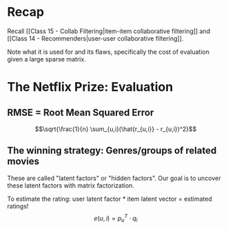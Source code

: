 # Recap

Recall [[Class 15 - Collab Filtering|item-item collaborative filtering]] and [[Class 14 - Recommenders|user-user collaborative filtering]]. 

Note what it is used for and its flaws, specifically the cost of evaluation given a large sparse matrix.

# The Netflix Prize: Evaluation
## RMSE = Root Mean Squared Error

$$\sqrt{\frac{1}{n} \sum_{u,i}(\hat{r_{u,i}} - r_{u,i})^2}$$

## The winning strategy: Genres/groups of related movies

These are called "latent factors" or "hidden factors". Our goal is to uncover these latent factors with matrix factorization.

To estimate the rating: user latent factor * item latent vector = estimated ratings!
$$e(u,i) = p_u^T \cdot q_i$$